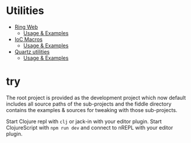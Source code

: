 # Utilities

- [Ring Web](./ring-web/README.md)
  - [Usage & Examples](./fiddle/src/fiddle/ring_web)
- [IoC Macros](./ioc_macros/README.md)
  - [Usage & Examples](./fiddle/src/fiddle/ioc_macros)
- [Quartz utilities](./quartz_util/README.md)
  - [Usage & Examples](./fiddle/src/fiddle/quartz)

# try

The root project is provided as the development project which now default
includes all source paths of the sub-projects and the fiddle directory contains
the examples & sources for tweaking with those sub-projects.

Start Clojure repl with `clj` or jack-in with your editor plugin. Start
ClojureScript with `npm run dev` and connect to nREPL with your editor plugin.

